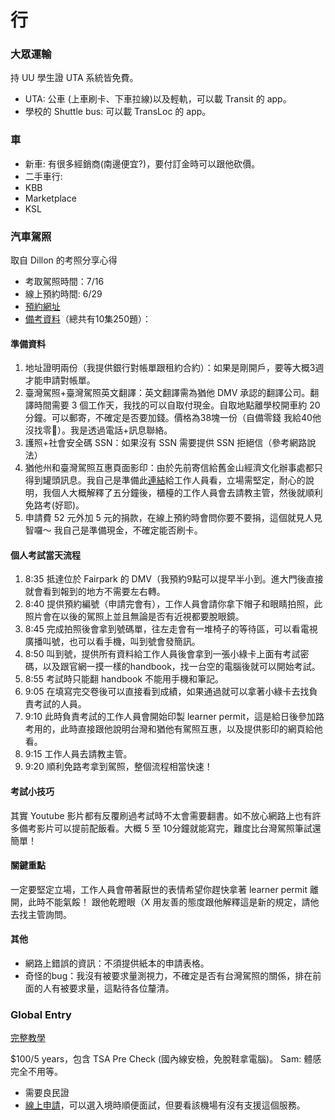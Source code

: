 # 行

### 大眾運輸

持 UU 學生證 UTA 系統皆免費。

- UTA: 公車 (上車刷卡、下車拉線)以及輕軌，可以載 Transit 的 app。
- 學校的 Shuttle bus: 可以載 TransLoc 的 app。

### 車

- 新車: 有很多經銷商(南邊便宜?)，要付訂金時可以跟他砍價。
- 二手車行:
 - KBB
 - Marketplace
 - KSL

### 汽車駕照

取自 Dillon 的考照分享心得

- 考取駕照時間：7/16
- 線上預約時間: 6/29
- [預約網址](https://dldapply.ps.utah.gov/?appt=original)
- [備考資料](https://youtu.be/ddpddLT20AA?si=FTgqJOlT4oGmqiSC)（總共有10集250題）：

#### 準備資料

1. 地址證明兩份（我提供銀行對帳單跟租約合約）：如果是剛開戶，要等大概3週才能申請對帳單。
1. 臺灣駕照+臺灣駕照英文翻譯：英文翻譯需為猶他 DMV 承認的翻譯公司。翻譯時間需要 3 個工作天，我找的可以自取付現金。自取地點離學校開車約 20 分鐘。可以郵寄，不確定是否要加錢。價格為38塊一份（自備零錢 我給40他沒找零🫠）。我是透過電話+訊息聯絡。
1. 護照+社會安全碼 SSN：如果沒有 SSN 需要提供 SSN 拒絕信（參考網路說法）
1. 猶他州和臺灣駕照互惠頁面影印：由於先前寄信給舊金山經濟文化辦事處都只得到罐頭訊息。我自己是準備此[連結](https://dld.utah.gov/foreign-license-reciprocity/)給工作人員看，立場需堅定，耐心的說明，我個人大概解釋了五分鐘後，櫃檯的工作人員會去請教主管，然後就順利免路考(好耶)。
1. 申請費 52 元外加 5 元的捐款，在線上預約時會問你要不要捐，這個就見人見智囉～ 我自己是準備現金，不確定能否刷卡。

#### 個人考試當天流程

1. 8:35 抵達位於 Fairpark 的 DMV（我預約9點可以提早半小到。進大門後直接就會看到報到的地方不需要左右轉。
1. 8:40 提供預約編號（申請完會有），工作人員會請你拿下帽子和眼睛拍照，此照片會在以後的駕照上並且無論是否有近視都要脫眼鏡。
1. 8:45 完成拍照後會拿到號碼單，往左走會有一堆椅子的等待區，可以看電視廣播叫號，也可以看手機，叫到號會發簡訊。
1. 8:50 叫到號，提供所有資料給工作人員後會拿到一張小綠卡上面有考試密碼，以及跟官網一摸一樣的handbook，找一台空的電腦後就可以開始考試。
1. 8:55 考試時只能翻 handbook 不能用手機和筆記。
1. 9:05 在填寫完交卷後可以直接看到成績，如果通過就可以拿著小綠卡去找負責考試的人員。
1. 9:10 此時負責考試的工作人員會開始印製 learner permit，這是給日後參加路考用的，此時直接跟他說明台灣和猶他有駕照互惠，以及提供影印的網頁給他看。
1. 9:15 工作人員去請教主管。
1. 9:20 順利免路考拿到駕照，整個流程相當快速！

#### 考試小技巧
其實 Youtube 影片都有反覆刷過考試時不太會需要翻書。如不放心網路上也有許多備考影片可以提前配飯看。大概 5 至 10分鐘就能寫完，難度比台灣駕照筆試還簡單！

#### 關鍵重點
一定要堅定立場，工作人員會帶著厭世的表情希望你趕快拿著 learner permit 離開，此時不能氣餒！ 跟他乾瞪眼（X
用友善的態度跟他解釋這是新的規定，請他去找主管詢問。

#### 其他

- 網路上錯誤的資訊：不須提供紙本的申請表格。
- 奇怪的bug：我沒有被要求量測視力，不確定是否有台灣駕照的關係，排在前面的人有被要求量，這點待各位釐清。

### Global Entry

[完整教學](https://holyisland.blog/global-entry-and-tsa-precheck/)

$100/5 years，包含 TSA Pre Check (國內線安檢，免脫鞋拿電腦)。
Sam: 體感完全不用等。

- 需要良民證
- [線上申請](https://ttp.cbp.dhs.gov/)，可以選入境時順便面試，但要看該機場有沒有支援這個服務。

